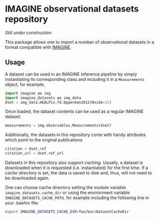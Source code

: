 # IMAGINE observational datasets repository

*Still under construction*

This package allows one to import a number of observational datasets
in a format compatible with [IMAGINE](https://github.com/IMAGINE-Consortium/imagine/).

## Usage

<!--
One can list the available datasets using the package's `list` function. 
```python
import imagine_datasets as img_data

# Shows a list of available packages
img_data.list() 
```
 -->
A dataset can be used in an IMAGINE inference pipeline by simply
instantiating its corresponding class and including it in a
`Measurements` object, for example,

```python
import imagine as img
import imagine_datasets as img_data
dset = img_data.HEALPix.fd.Opperman2012(Nside=32)
```

Once loaded, the dataset contents can be used as a regular
IMAGINE dataset:

```python
measurements = img.observables.Measurements(dset)
```

Additionally, the datasets in this repository come with handy 
attributes which point to the original publications

```python
citation = dset.ref
citation_url = dset.ref_url
```

Datasets in this repository also support *caching*. 
Usually, a dataset is downloaded when it is requested (i.e. instantiated)
for the first time. If a *cache directory* is set, the data is saved to 
disk and, thus, will not need to be downloaded again.

One can choose cache directory setting the module variable 
`imagine_datasets.cache_dir` or using the environment variable
`IMAGINE_DATASETS_CACHE_PATH`, for example including the following line in 
your .bashrc file:

```bash
export IMAGINE_DATASETS_CACHE_DIR=foo/bar/DatasetCacheDir
```
